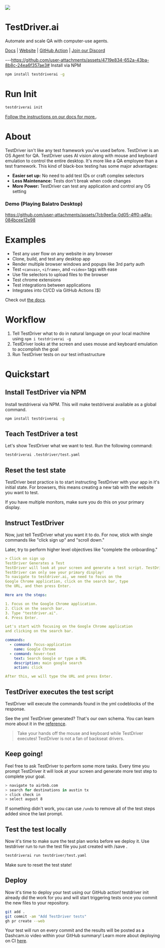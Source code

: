 <a href="https://testdriver.ai"><img src="https://github.com/dashcamio/testdriver/assets/318295/2a0ad981-8504-46f0-ad97-60cb6c26f1e7"/></a>

# TestDriver.ai

Automate and scale QA with computer-use agents.

[Docs](https://docs.testdriver.ai) | [Website](https://testdriver.ai) | [GitHub Action](https://github.com/marketplace/actions/testdriver-ai) | [Join our Discord](https://discord.com/invite/cWDFW8DzPm)

---https://github.com/user-attachments/assets/4719e834-652a-43ba-8b8c-24ea6f357ae3# Install via NPM

```sh
npm install testdriverai -g
```

# Run Init

```sh
testdriverai init
```

[Follow the instructions on our docs for more.](https://docs.testdriver.ai/overview/quickstart).

# About

TestDriver isn't like any test framework you've used before. TestDriver is an OS Agent for QA. TestDriver uses AI vision along with mouse and keyboard emulation to control the entire desktop. It's more like a QA employee than a test framework. This kind of black-box testing has some major advantages:

- **Easier set up:** No need to add test IDs or craft complex selectors
- **Less Maintenance:** Tests don't break when code changes
- **More Power:** TestDriver can test any application and control any OS setting

### Demo (Playing Balatro Desktop)

https://github.com/user-attachments/assets/7cb9ee5a-0d05-4ff0-a4fa-084bcee12e98

# Examples

- Test any user flow on any website in any browser
- Clone, build, and test any desktop app
- Render multiple browser windows and popups like 3rd party auth
- Test `<canvas>`, `<iframe>`, and `<video>` tags with ease
- Use file selectors to upload files to the browser
- Test chrome extensions
- Test integrations between applications
- Integrates into CI/CD via GitHub Actions ($)

Check out [the docs](https://docs.testdriver.ai/).

# Workflow

1. Tell TestDriver what to do in natural language on your local machine using `npm i testdriverai -g`
2. TestDriver looks at the screen and uses mouse and keyboard emulation to accomplish the goal
3. Run TestDriver tests on our test infrastructure

# Quickstart

## Install TestDriver via NPM

Install testdriverai via NPM. This will make testdriverai available as a global command.

```sh
npm install testdriverai -g
```

## Teach TestDriver a test

Let's show TestDriver what we want to test. Run the following command:

```sh
testdriverai .testdriver/test.yaml
```

## Reset the test state

TestDriver best practice is to start instructing TestDriver with your app in it's initial state. For browsers, this means creating a new tab with the website you want to test.

If you have multiple monitors, make sure you do this on your primary display.

## Instruct TestDriver

Now, just tell TestDriver what you want it to do. For now, stick with single commands like "click sign up" and "scroll down."

Later, try to perform higher level objectives like "complete the onboarding."

```yaml
> Click on sign up
TestDriver Generates a Test
TestDriver will look at your screen and generate a test script. TestDriver can see the screen, control the mouse, keyboard, and more!
TestDriver can only see your primary display!
To navigate to testdriver.ai, we need to focus on the
Google Chrome application, click on the search bar, type
the URL, and then press Enter.

Here are the steps:

1. Focus on the Google Chrome application.
2. Click on the search bar.
3. Type "testdriver.ai".
4. Press Enter.

Let's start with focusing on the Google Chrome application
and clicking on the search bar.

commands:
  - command: focus-application
    name: Google Chrome
  - command: hover-text
    text: Search Google or type a URL
    description: main google search
    action: click

After this, we will type the URL and press Enter.
```

## TestDriver executes the test script

TestDriver will execute the commands found in the yml codeblocks of the response.

See the yml TestDriver generated? That's our own schema. You can learn more about it in the [reference](https://docs.testdriver.ai/getting-started/editing).

> Take your hands off the mouse and keyboard while TestDriver executes! TestDriver is not a fan of backseat drivers.

## Keep going!

Feel free to ask TestDriver to perform some more tasks. Every time you prompt TestDriver it will look at your screen and generate more test step to complete your goal.

```sh
> navigate to airbnb.com
> search for destinations in austin tx
> click check in
> select august 8
```

If something didn't work, you can use `/undo` to remove all of the test steps added since the last prompt.

## Test the test locally

Now it's time to make sure the test plan works before we deploy it. Use testdriver run to run the test file you just created with /save .

```sh
testdriverai run testdriver/test.yaml
```

Make sure to reset the test state!

## Deploy

Now it's time to deploy your test using our GitHub action! testdriver init already did the work for you and will start triggering tests once you commit the new files to your repository.

```sh
git add .
git commit -am "Add TestDriver tests"
gh pr create --web
```

Your test will run on every commit and the results will be posted as a Dashcam.io video within your GitHub summary! Learn more about deploying on CI [here](https://docs.testdriver.ai/action/setup).

